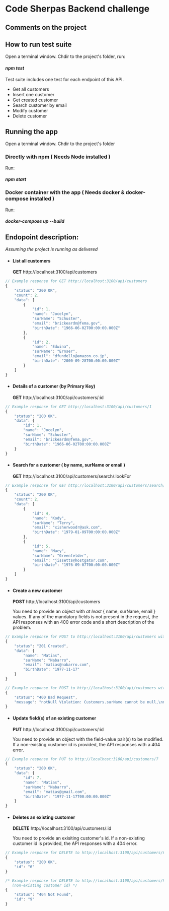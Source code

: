 # Code Sherpas Backend challenge

## Comments on the project

## How to run test suite
Open a terminal window. Chdir to the project's folder, run: 

#### *npm test*

Test suite includes one test for each endpoint of this API.
 - Get all customers
 - Insert one customer
 - Get created customer
 - Search customer by email
 - Modify customer
 - Delete customer

## Running the app
Open a terminal window. Chdir to the project's folder

### Directly with npm ( Needs Node installed )
Run:
#### *npm start*

### Docker container with the app ( Needs docker & docker-compose installed )
Run:
#### *docker-compose up --build*

## Endopoint description:
*Assuming the project is running as delivered*

- #### List all customers
    **GET** http://localhost:3100/api/customers 

```javascript
// Example response for GET http://localhost:3100/api/customers
{
    "status": "200 OK",
    "count": 2,
    "data": [
        {
            "id": 1,
            "name": "Jocelyn",
            "surName": "Schuster",
            "email": "brickeardn@fema.gov",
            "birthDate": "1966-06-02T00:00:00.000Z"
        },
        {
            "id": 2,
            "name": "Edwina",
            "surName": "Ernser",
            "email": "dfundello@amazon.co.jp",
            "birthDate": "2000-09-28T00:00:00.000Z"
        }
    ]
}
```

- #### Details of a customer (by Primary Key)
    **GET** http://localhost:3100/api/customers/:id

```javascript
// Example response for GET http://localhost:3100/api/customers/1
{
    "status": "200 OK",
    "data": {
        "id": 1,
        "name": "Jocelyn",
        "surName": "Schuster",
        "email": "brickeardn@fema.gov",
        "birthDate": "1966-06-02T00:00:00.000Z"
    }
}
```

- #### Search for a customer ( by name, surName or email )
    **GET** http://localhost:3100/api/customers/search/:lookFor

```javascript
// Example response for GET http://localhost:3100/api/customers/search/com
{
    "status": "200 OK",
    "count": 2,
    "data": [
        {
            "id": 4,
            "name": "Kody",
            "surName": "Terry",
            "email": "xisherwoodr@ask.com",
            "birthDate": "1979-01-09T00:00:00.000Z"
        },
        {
            "id": 5,
            "name": "Macy",
            "surName": "Greenfelder",
            "email": "jissetts@hostgator.com",
            "birthDate": "1976-09-07T00:00:00.000Z"
        }
    ]
}
```
- #### Create a new customer
    **POST** http://localhost:3100/api/customers

    You need to provide an object with _at least_ { name, surName, email } values.
    If any of the mandatory fields is not present in the request, the API responses with an 400 error code and a short description of the problem.
```javascript
// Example response for POST to http://localhost:3100/api/customers with complete object definiton.
{
	"status": "201 Created",
	"data": {
		"name": "Matias",
		"surName": "Nabarro",
		"email": "matias@nabarro.com",
		"birthDate": "1977-11-17"
	}
}
```

```javascript
// Example response for POST to http://localhost:3100/api/customers with incomplete object definiton.
{
	"status": "400 Bad Request",
	"message": "notNull Violation: Customers.surName cannot be null,\nnotNull Violation: Customers.email cannot be null"
}
```

- #### Update field(s) of an existing customer
    **PUT** http://localhost:3100/api/customers/:id

    You need to provide an object with the field-value pair(s) to be modified.
    If a non-existing customer id is provided, the API responses with a 404 error.

```javascript
// Example response for PUT to http://localhost:3100/api/customers/7
{
	"status": "200 OK",
	"data": {
		"id": 7,
		"name": "Matias",
		"surName": "Nabarro",
		"email": "matias@gmail.com",
		"birthDate": "1977-11-17T00:00:00.000Z"
	}
}
```

- #### Deletes an existing customer
    **DELETE** http://localhost:3100/api/customers/:id

    You need to provide an exisiting customer's id.
    If a non-existing customer id is provided, the API responses with a 404 error.

```javascript
// Example response for DELETE to http://localhost:3100/api/customers/6
{
	"status": "200 OK",
	"id": "6"
}
```
```javascript
/* Example response for DELETE to http://localhost:3100/api/customers/9
   (non-existing customer id) */
{
	"status": "404 Not Found",
	"id": "9"
}
```
